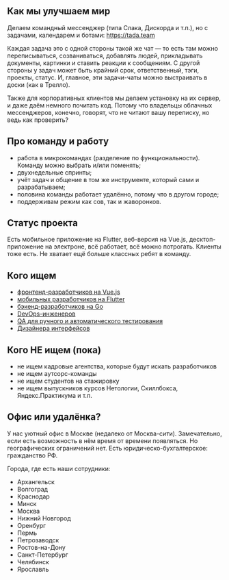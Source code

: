 ## Как мы улучшаем мир
Делаем командный мессенджер (типа Слака, Дискорда и т.п.), но с задачами, календарем и ботами: https://tada.team

Каждая задача это с одной стороны такой же чат — то есть там можно переписываться, созваниваться, добавлять людей, прикладывать документы, картинки и ставить реакции к сообщениям. С другой стороны у задач может быть крайний срок, ответственный, тэги, проекты, статус. И, главное, эти задачи-чаты можно выстраивать в доски (как в Трелло). 

Также для корпоративных клиентов мы делаем установку на их сервер, и даже даём немного почитать код. Потому что владельцы облачных мессенджеров, конечно, говорят, что не читают вашу переписку, но ведь как проверить?

## Про команду и работу
 - работа в микрокомандах (разделение по функциональности). Команду можно выбрать и/или поменять;
 - двухнедельные спринты;
 - учёт задач и общение в том же инструменте, который сами и разрабатываем;
 - половина команды работает удалённо, потому что в другом городе; 
 - поддерживам режим как сов, так и жаворонков.

## Статус проекта
Есть мобильное приложение на Flutter, веб-версия на Vue.js, десктоп-приложение на электроне, всё работает, всё можно потрогать. Клиенты тоже есть. Не хватает ещё больше классных ребят в команду.

## Кого ищем
- [фронтенд-разработчиков на Vue.js](/front/)
- [мобильных разработчиков на Flutter](/mobile/)
- [бэкенд-разработчиков на Go](/back/)
- [DevOps-инженеров](/devops/)
- [QA для ручного и автоматического тестирования](/qa/)
- [Дизайнера интерфейсов](/design/)

## Кого НЕ ищем (пока)
 - не ищем кадровые агентства, которые будут искать разработчиков
 - не ищем аутсорс-команды
 - не ищем студентов на стажировку
 - не ищем выпускников курсов Нетологии, Скиллбокса, Яндекс.Практикума и т.п.

## Офис или удалёнка?
У нас уютный офис в Москве (недалеко от Москва-сити). Замечательно, если есть возможность в нём время от времени появляться. Но географических ограничений нет. Есть юридическо-бухгалтерское: гражданство РФ.


Города, где есть наши сотрудники:
 - Архангельск
 - Волгоград
 - Краснодар
 - Минск
 - Москва  
 - Нижний Новгород
 - Оренбург
 - Пермь
 - Петрозаводск
 - Ростов-на-Дону
 - Санкт-Петербург
 - Челябинск
 - Ярославль
